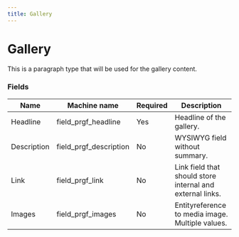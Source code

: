 ```yaml
---
title: Gallery
---
```


# Gallery
This is a paragraph type that will be used for the gallery content.

### Fields
| Name  | Machine name | Required | Description |
| ------------- | ------------- | ------------- | ------------- |
| Headline | field\_prgf_headline | Yes | Headline of the gallery. |
| Description | field\_prgf_description | No | WYSIWYG field without summary. |
| Link | field\_prgf_link | No | Link field that should store internal and external links. |
| Images | field\_prgf_images | No | Entityreference to media image. Multiple values. |)
